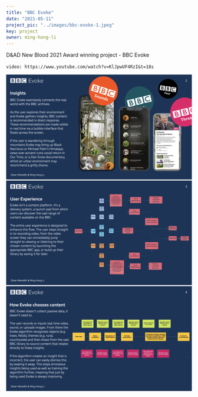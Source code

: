 ```yaml
---
title: "BBC Evoke"
date: "2021-05-11"
project_pic: "../images/bbc-evoke-1.jpeg"
key: project
owner: ming-hong-li
---
```


D&AD New Blood 2021 Award winning project - BBC Evoke

`video: https://www.youtube.com/watch?v=KlJpwUF4RzI&t=18s `

![BBC Evoke](../images/bbc-evoke-2.jpeg)
![BBC Evoke](../images/bbc-evoke-3.jpeg)
![BBC Evoke](../images/bbc-evoke-4.jpeg)
